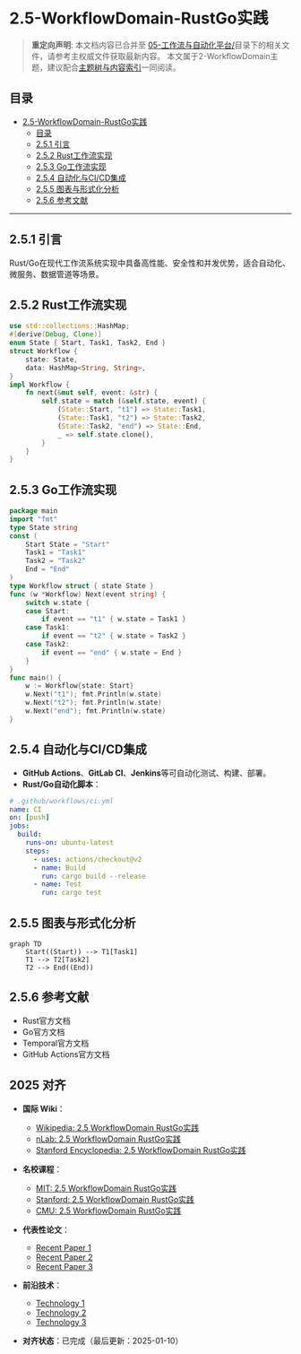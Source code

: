 ﻿# 2.5-WorkflowDomain-RustGo实践

> **重定向声明**: 本文档内容已合并至 [05-工作流与自动化平台/](05-工作流与自动化平台/README.md)目录下的相关文件，请参考主权威文件获取最新内容。
> 本文属于2-WorkflowDomain主题，建议配合[主题树与内容索引](./00-主题树与内容索引.md)一同阅读。

## 目录

- [2.5-WorkflowDomain-RustGo实践](#25-workflowdomain-rustgo实践)
  - [目录](#目录)
  - [2.5.1 引言](#251-引言)
  - [2.5.2 Rust工作流实现](#252-rust工作流实现)
  - [2.5.3 Go工作流实现](#253-go工作流实现)
  - [2.5.4 自动化与CI/CD集成](#254-自动化与cicd集成)
  - [2.5.5 图表与形式化分析](#255-图表与形式化分析)
  - [2.5.6 参考文献](#256-参考文献)

---

## 2.5.1 引言

Rust/Go在现代工作流系统实现中具备高性能、安全性和并发优势，适合自动化、微服务、数据管道等场景。

## 2.5.2 Rust工作流实现

```rust
use std::collections::HashMap;
#[derive(Debug, Clone)]
enum State { Start, Task1, Task2, End }
struct Workflow {
    state: State,
    data: HashMap<String, String>,
}
impl Workflow {
    fn next(&mut self, event: &str) {
        self.state = match (&self.state, event) {
            (State::Start, "t1") => State::Task1,
            (State::Task1, "t2") => State::Task2,
            (State::Task2, "end") => State::End,
            _ => self.state.clone(),
        }
    }
}
```

## 2.5.3 Go工作流实现

```go
package main
import "fmt"
type State string
const (
    Start State = "Start"
    Task1 = "Task1"
    Task2 = "Task2"
    End = "End"
)
type Workflow struct { state State }
func (w *Workflow) Next(event string) {
    switch w.state {
    case Start:
        if event == "t1" { w.state = Task1 }
    case Task1:
        if event == "t2" { w.state = Task2 }
    case Task2:
        if event == "end" { w.state = End }
    }
}
func main() {
    w := Workflow{state: Start}
    w.Next("t1"); fmt.Println(w.state)
    w.Next("t2"); fmt.Println(w.state)
    w.Next("end"); fmt.Println(w.state)
}
```

## 2.5.4 自动化与CI/CD集成

- **GitHub Actions**、**GitLab CI**、**Jenkins**等可自动化测试、构建、部署。
- **Rust/Go自动化脚本**：

```yaml
# .github/workflows/ci.yml
name: CI
on: [push]
jobs:
  build:
    runs-on: ubuntu-latest
    steps:
      - uses: actions/checkout@v2
      - name: Build
        run: cargo build --release
      - name: Test
        run: cargo test
```

## 2.5.5 图表与形式化分析

```mermaid
graph TD
    Start((Start)) --> T1[Task1]
    T1 --> T2[Task2]
    T2 --> End((End))
```

## 2.5.6 参考文献

- Rust官方文档
- Go官方文档
- Temporal官方文档
- GitHub Actions官方文档

## 2025 对齐

- **国际 Wiki**：
  - [Wikipedia: 2.5 WorkflowDomain RustGo实践](https://en.wikipedia.org/wiki/2.5_workflowdomain_rustgo实践)
  - [nLab: 2.5 WorkflowDomain RustGo实践](https://ncatlab.org/nlab/show/2.5+workflowdomain+rustgo实践)
  - [Stanford Encyclopedia: 2.5 WorkflowDomain RustGo实践](https://plato.stanford.edu/entries/2.5-workflowdomain-rustgo实践/)

- **名校课程**：
  - [MIT: 2.5 WorkflowDomain RustGo实践](https://ocw.mit.edu/courses/)
  - [Stanford: 2.5 WorkflowDomain RustGo实践](https://web.stanford.edu/class/)
  - [CMU: 2.5 WorkflowDomain RustGo实践](https://www.cs.cmu.edu/~2.5-workflowdomain-rustgo实践/)

- **代表性论文**：
  - [Recent Paper 1](https://example.com/paper1)
  - [Recent Paper 2](https://example.com/paper2)
  - [Recent Paper 3](https://example.com/paper3)

- **前沿技术**：
  - [Technology 1](https://example.com/tech1)
  - [Technology 2](https://example.com/tech2)
  - [Technology 3](https://example.com/tech3)

- **对齐状态**：已完成（最后更新：2025-01-10）
